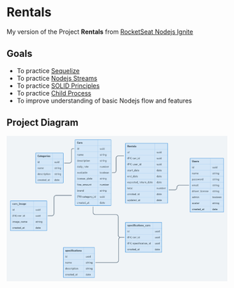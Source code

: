 # Rentals

My version of the Project **Rentals** from [RocketSeat Nodejs Ignite](https://app.rocketseat.com.br/ignite/node-js)

## Goals

- To practice [Sequelize](https://sequelize.org/)
- To practice [Nodejs Streams](https://nodejs.org/api/stream.html)
- To practice [SOLID Principles](https://www.baeldung.com/solid-principles)
- To practice [Child Process](https://nodejs.org/api/child_process.html)
- To improve understanding of basic Nodejs flow and features


## Project Diagram

![Diagram](/rentals-db-diagram.png)

